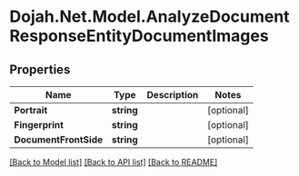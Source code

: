 # Dojah.Net.Model.AnalyzeDocumentResponseEntityDocumentImages

## Properties

Name | Type | Description | Notes
------------ | ------------- | ------------- | -------------
**Portrait** | **string** |  | [optional] 
**Fingerprint** | **string** |  | [optional] 
**DocumentFrontSide** | **string** |  | [optional] 

[[Back to Model list]](../README.md#documentation-for-models) [[Back to API list]](../README.md#documentation-for-api-endpoints) [[Back to README]](../README.md)


